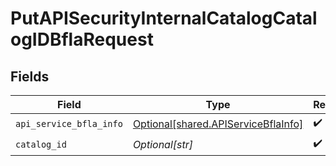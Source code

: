 # PutAPISecurityInternalCatalogCatalogIDBflaRequest


## Fields

| Field                                                                                | Type                                                                                 | Required                                                                             | Description                                                                          |
| ------------------------------------------------------------------------------------ | ------------------------------------------------------------------------------------ | ------------------------------------------------------------------------------------ | ------------------------------------------------------------------------------------ |
| `api_service_bfla_info`                                                              | [Optional[shared.APIServiceBflaInfo]](undefined/models/shared/apiservicebflainfo.md) | :heavy_check_mark:                                                                   | N/A                                                                                  |
| `catalog_id`                                                                         | *Optional[str]*                                                                      | :heavy_check_mark:                                                                   | N/A                                                                                  |